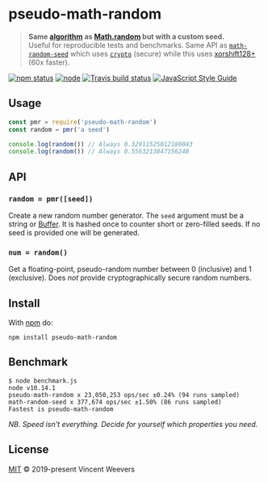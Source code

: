 # pseudo-math-random

> **Same [algorithm](https://v8.dev/blog/math-random) as [Math.random](https://developer.mozilla.org/en-US/docs/Web/JavaScript/Reference/Global_Objects/Math/random) but with a custom seed.**  
> Useful for reproducible tests and benchmarks. Same API as [`math-random-seed`](https://github.com/mafintosh/math-random-seed) which uses [`crypto`](https://nodejs.org/api/crypto.html) (secure) while this uses [xorshift128+](https://github.com/AndreasMadsen/xorshift) (60x faster).

[![npm status](http://img.shields.io/npm/v/pseudo-math-random.svg)](https://www.npmjs.org/package/pseudo-math-random)
[![node](https://img.shields.io/node/v/pseudo-math-random.svg)](https://www.npmjs.org/package/pseudo-math-random)
[![Travis build status](https://img.shields.io/travis/vweevers/pseudo-math-random.svg?label=travis)](http://travis-ci.org/vweevers/pseudo-math-random)
[![JavaScript Style Guide](https://img.shields.io/badge/code_style-standard-brightgreen.svg)](https://standardjs.com)

## Usage

```js
const pmr = require('pseudo-math-random')
const random = pmr('a seed')

console.log(random()) // Always 0.32911525012180043
console.log(random()) // Always 0.5563213847156248
```

## API

### `random = pmr([seed])`

Create a new random number generator. The `seed` argument must be a string or [Buffer](https://nodejs.org/api/buffer.html). It is hashed once to counter short or zero-filled seeds. If no seed is provided one will be generated.

### `num = random()`

Get a floating-point, pseudo-random number between 0 (inclusive) and 1 (exclusive). Does _not_ provide cryptographically secure random numbers.

## Install

With [npm](https://npmjs.org) do:

```
npm install pseudo-math-random
```

## Benchmark

```
$ node benchmark.js
node v10.14.1
pseudo-math-random x 23,050,253 ops/sec ±0.24% (94 runs sampled)
math-random-seed x 377,674 ops/sec ±1.50% (86 runs sampled)
Fastest is pseudo-math-random
```

_NB. Speed isn't everything. Decide for yourself which properties you need._

## License

[MIT](LICENSE.md) © 2019-present Vincent Weevers
